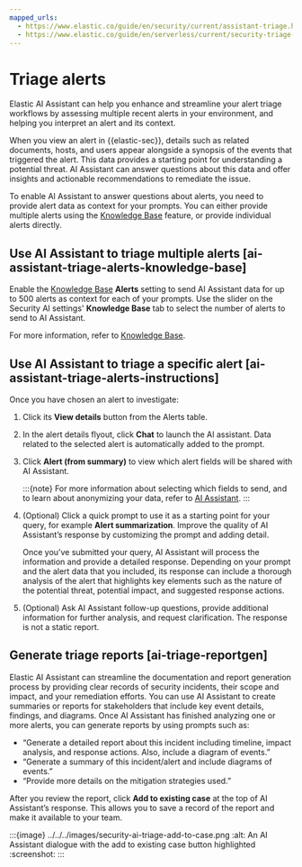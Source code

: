 ```yaml
---
mapped_urls:
  - https://www.elastic.co/guide/en/security/current/assistant-triage.html
  - https://www.elastic.co/guide/en/serverless/current/security-triage-alerts-with-elastic-ai-assistant.html
---
```


# Triage alerts

Elastic AI Assistant can help you enhance and streamline your alert triage workflows by assessing multiple recent alerts in your environment, and helping you interpret an alert and its context.

When you view an alert in {{elastic-sec}}, details such as related documents, hosts, and users appear alongside a synopsis of the events that triggered the alert. This data provides a starting point for understanding a potential threat. AI Assistant can answer questions about this data and offer insights and actionable recommendations to remediate the issue.

To enable AI Assistant to answer questions about alerts, you need to provide alert data as context for your prompts. You can either provide multiple alerts using the [Knowledge Base](/solutions/security/ai/ai-assistant-knowledge-base.md) feature, or provide individual alerts directly.


## Use AI Assistant to triage multiple alerts [ai-assistant-triage-alerts-knowledge-base]

Enable the [Knowledge Base](/solutions/security/ai/ai-assistant-knowledge-base.md) **Alerts** setting to send AI Assistant data for up to 500 alerts as context for each of your prompts. Use the slider on the Security AI settings' **Knowledge Base** tab to select the number of alerts to send to AI Assistant.

For more information, refer to [Knowledge Base](/solutions/security/ai/ai-assistant-knowledge-base.md).


## Use AI Assistant to triage a specific alert [ai-assistant-triage-alerts-instructions]

Once you have chosen an alert to investigate:

1. Click its **View details** button from the Alerts table.
2. In the alert details flyout, click **Chat** to launch the AI assistant. Data related to the selected alert is automatically added to the prompt.
3. Click **Alert (from summary)** to view which alert fields will be shared with AI Assistant.

   :::{note}
   For more information about selecting which fields to send, and to learn about anonymizing your data, refer to [AI Assistant](/solutions/security/ai/ai-assistant.md).
   :::

4. (Optional) Click a quick prompt to use it as a starting point for your query, for example **Alert summarization**. Improve the quality of AI Assistant’s response by customizing the prompt and adding detail.

   Once you’ve submitted your query, AI Assistant will process the information and provide a detailed response. Depending on your prompt and the alert data that you included, its response can include a thorough analysis of the alert that highlights key elements such as the nature of the potential threat, potential impact, and suggested response actions.

5. (Optional) Ask AI Assistant follow-up questions, provide additional information for further analysis, and request clarification. The response is not a static report.


## Generate triage reports [ai-triage-reportgen]

Elastic AI Assistant can streamline the documentation and report generation process by providing clear records of security incidents, their scope and impact, and your remediation efforts. You can use AI Assistant to create summaries or reports for stakeholders that include key event details, findings, and diagrams. Once AI Assistant has finished analyzing one or more alerts, you can generate reports by using prompts such as:

* “Generate a detailed report about this incident including timeline, impact analysis, and response actions. Also, include a diagram of events.”
* “Generate a summary of this incident/alert and include diagrams of events.”
* “Provide more details on the mitigation strategies used.”

After you review the report, click **Add to existing case** at the top of AI Assistant’s response. This allows you to save a record of the report and make it available to your team.

:::{image} ../../../images/security-ai-triage-add-to-case.png
:alt: An AI Assistant dialogue with the add to existing case button highlighted
:screenshot:
:::
